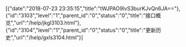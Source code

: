 [{"date":"2018-07-23 23:35:15","title":"tWJPAO9lvS3burKJvQn6JA=="},{"id":"3103","level":"1","parent_id":"0","status":"0","title":"接口概览","url":"/help/jkgl3103.html"},{"id":"3104","level":"1","parent_id":"0","status":"0","title":"更新历史","url":"/help/gxls3104.html"}]